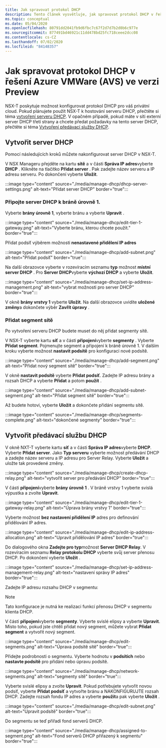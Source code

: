 ```yaml
---
title: Jak spravovat protokol DHCP
description: Tento článek vysvětluje, jak spravovat protokol DHCP v řešení Azure VMware (AVS).
ms.topic: conceptual
ms.date: 05/04/2020
ms.openlocfilehash: 80791dd2041fb9d6fbc7c67f2d7d7b2d0b6c977e
ms.sourcegitcommit: 877491bd46921c11dd478bd25fc718ceee2dcc08
ms.contentlocale: cs-CZ
ms.lasthandoff: 07/02/2020
ms.locfileid: "84148357"
---
```

# <a name="how-to-manage-dhcp-in-azure-vmware-solution-avs-preview"></a>Jak spravovat protokol DHCP v řešení Azure VMWare (AVS) ve verzi Preview

NSX-T poskytuje možnost konfigurovat protokol DHCP pro váš privátní cloud. Pokud plánujete použít NSX-T k hostování serveru DHCP, přečtěte si téma [vytvoření serveru DHCP](#create-dhcp-server). V opačném případě, pokud máte v síti externí server DHCP třetí strany a chcete předat požadavky na tento server DHCP, přečtěte si téma [Vytvoření předávací služby DHCP](#create-dhcp-relay-service).

## <a name="create-dhcp-server"></a>Vytvořit server DHCP

Pomocí následujících kroků můžete nakonfigurovat server DHCP v NSX-T.

V NSX Manageru přejděte na kartu **sítě** a v části **Správa IP adres**vyberte **DHCP** . Klikněte na tlačítko **Přidat server** . Pak zadejte název serveru a IP adresu serveru. Po dokončení vyberte **Uložit**.

:::image type="content" source="./media/manage-dhcp/dhcp-server-settings.png" alt-text="Přidat server DHCP" border="true":::

### <a name="connect-dhcp-server-to-the-tier-1-gateway"></a>Připojte server DHCP k bráně úrovně 1.

Vyberte **brány úrovně 1**, vyberte bránu a vyberte **Upravit** .

:::image type="content" source="./media/manage-dhcp/edit-tier-1-gateway.png" alt-text="Vyberte bránu, kterou chcete použít." border="true":::

Přidat podsíť výběrem možnosti **nenastavené přidělení IP adres**

:::image type="content" source="./media/manage-dhcp/add-subnet.png" alt-text="Přidat podsíť" border="true":::

Na další obrazovce vyberte v rozevíracím seznamu **typ** možnost **místní server DHCP** . Pro **Server DHCP**vyberte **výchozí DHCP** a vyberte **Uložit**.

:::image type="content" source="./media/manage-dhcp/set-ip-address-management.png" alt-text="vybrat možnosti pro server DHCP" border="true":::

V okně **brány vrstvy 1** vyberte **Uložit**. Na další obrazovce uvidíte **uložené změny**a dokončete výběr **Zavřít úpravy** .

### <a name="add-a-network-segment"></a>Přidat segment sítě

Po vytvoření serveru DHCP budete muset do něj přidat segmenty sítě.

V NSX-T vyberte kartu **síť** a v části **připojení**vyberte **segmenty** . Vyberte **Přidat segment**. Pojmenujte segment a připojení k bráně úrovně 1. V dalším kroku vyberte možnost **nastavit podsítě** pro konfiguraci nové podsítě. 

:::image type="content" source="./media/manage-dhcp/add-segment.png" alt-text="Přidat nový segment sítě" border="true":::

V okně **nastavit podsítě** vyberte **Přidat podsíť**. Zadejte IP adresu brány a rozsah DHCP a vyberte **Přidat** a potom **použít** .

:::image type="content" source="./media/manage-dhcp/add-subnet-segment.png" alt-text="Přidat segment sítě" border="true":::

Až budete hotovi, vyberte **Uložit** a dokončete přidání segmentu sítě.

:::image type="content" source="./media/manage-dhcp/segments-complete.png" alt-text="dokončené segmenty" border="true":::

## <a name="create-dhcp-relay-service"></a>Vytvořit předávací službu DHCP

V okně NXT-T vyberte kartu **síť** a v části **Správa IP adres**vyberte **DHCP**. Vyberte **Přidat server**. Jako **Typ serveru** vyberte možnost předávání DHCP a zadejte název serveru a IP adresu pro Server Relay. Vyberte **Uložit** a uložte tak provedené změny.

:::image type="content" source="./media/manage-dhcp/create-dhcp-relay.png" alt-text="vytvořit server pro předávání DHCP" border="true":::

V části **připojení**vyberte **brány úrovně 1** . V bráně vrstvy 1 vyberte svislá výpustka a zvolte **Upravit**.

:::image type="content" source="./media/manage-dhcp/edit-tier-1-gateway-relay.png" alt-text="Úprava brány vrstvy 1" border="true":::

Vyberte možnost **bez nastavení přidělení IP** adres pro definování přidělování IP adres.

:::image type="content" source="./media/manage-dhcp/edit-ip-address-allocation.png" alt-text="Upravit přidělování IP adres" border="true":::

Do dialogového okna **Zadejte pro typ**možnost **Server DHCP Relay**. V rozevíracím seznamu **Relay protokolu DHCP** vyberte svůj server přenosu DHCP. Po dokončení vyberte **Uložit** .

:::image type="content" source="./media/manage-dhcp/set-ip-address-management-relay.png" alt-text="nastavení správy IP adres" border="true":::

Zadejte IP adresu rozsahu DHCP v segmentu:

> [!NOTE]
> Tato konfigurace je nutná ke realizaci funkcí přenosu DHCP v segmentu klienta DHCP. 

V části **připojení**vyberte **segmenty**. Vyberte svislé elipsy a vyberte **Upravit**. Místo toho, pokud jste chtěli přidat nový segment, můžete vybrat **Přidat segment** a vytvořit nový segment.

:::image type="content" source="./media/manage-dhcp/edit-segments.png" alt-text="Úprava podsítě sítě" border="true":::

Přidejte podrobnosti o segmentu. Vyberte hodnotu v **podsítích** nebo **nastavte podsítě** pro přidání nebo úpravu podsítě.

:::image type="content" source="./media/manage-dhcp/network-segments.png" alt-text="segmenty sítě" border="true":::

Vyberte svislé elipsy a zvolte **Upravit**. Pokud potřebujete vytvořit novou podsíť, vyberte **Přidat podsíť** a vytvořte bránu a NAKONFIGURUJTE rozsah DHCP. Zadejte rozsah fondu IP adres a vyberte **použít**a pak vyberte **Uložit** .

:::image type="content" source="./media/manage-dhcp/edit-subnet.png" alt-text="Upravit podsítě" border="true":::

Do segmentu se teď přiřadí fond serverů DHCP.

:::image type="content" source="./media/manage-dhcp/assigned-to-segment.png" alt-text="Fond serverů DHCP přiřazený k segmentu" border="true":::
